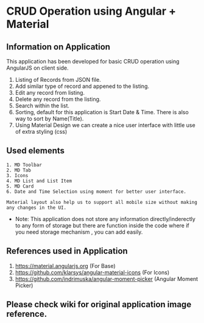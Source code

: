 CRUD Operation using Angular + Material
==============

Information on Application
--------------
This application has been developed for basic CRUD operation using AngularJS on client side.

1. Listing of Records from JSON file.
2. Add similar type of record and appened to the listing.
3. Edit any record from listing.
4. Delete any record from the listing.
5. Search within the list.
6. Sorting, default for this application is Start Date & Time. There is also way to sort by Name(Title).
7. Using Material Design we can create a nice user interface with little use of extra styling (css)

Used elements
-------------
    1. MD Toolbar
    2. MD Tab
    3. Icons
    4. MD List and List Item
    5. MD Card
    6. Date and Time Selection using moment for better user interface.
    
    Material layout also help us to support all mobile size without making any changes in the UI.

* Note: This application does not store any information directly/inderectly to any form of storage but there are function inside the code where if you need storage mechanism , you can add easily.

References used in Application
--------------
1. https://material.angularjs.org (For Base)
2. https://github.com/klarsys/angular-material-icons (For Icons)
3. https://github.com/indrimuska/angular-moment-picker (Angular Moment Picker)

Please check wiki for original application image reference.
------------- 
